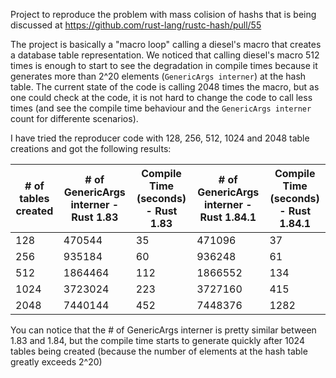 Project to reproduce the problem with mass colision of hashs that is being discussed at https://github.com/rust-lang/rustc-hash/pull/55

The project is basically a "macro loop" calling a diesel's macro that creates a database table representation. We noticed that calling diesel's macro 512 times is enough to start to see the degradation in compile times because it generates more than 2^20 elements (`GenericArgs interner`) at the hash table.
The current state of the code is calling 2048 times the macro, but as one could check at the code, it is not hard to change the code to call less times (and see the compile time behaviour and the `GenericArgs interner` count for differente scenarios).

I have tried the reproducer code with 128, 256, 512, 1024 and 2048 table creations and got the following results:

| # of tables created | # of GenericArgs interner - Rust 1.83 | Compile Time (seconds) - Rust 1.83 | # of GenericArgs interner - Rust 1.84.1 | Compile Time (seconds) - Rust 1.84.1 |
| ------ | ---------- | ----- | ---------- | ------- |
| 128    | 470544     | 35    | 471096     | 37      |
| 256    | 935184     | 60    | 936248     | 61      |
| 512    | 1864464    | 112   | 1866552    | 134     |
| 1024   | 3723024    | 223   | 3727160    | 415     |
| 2048   | 7440144    | 452   | 7448376    | 1282    |

You can notice that the # of GenericArgs interner is pretty similar between 1.83 and 1.84, but the compile time starts to generate quickly after 1024 tables being created (because the number of elements at the hash table greatly exceeds 2^20)
